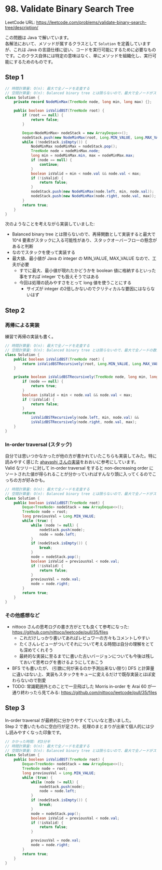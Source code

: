 # 98. Validate Binary Search Tree

LeetCode URL: https://leetcode.com/problems/validate-binary-search-tree/description/

この問題は Java で解いています。  
各解法において、メソッドが属するクラスとして `Solution` を定義していますが、これは Java の言語仕様に従い、コードを実行可能にするために必要なものです。このクラス自体には特定の意味はなく、単にメソッドを組織化し、実行可能にするためのものです。

## Step 1

```java
// 時間計算量: O(n): 最大で全ノードを走査する
// 空間計算量: O(n): Balanced binary tree とは限らないので、最大で全ノードがスタックに格納される
class Solution {
    private record NodeMinMax(TreeNode node, long min, long max) {};

    public boolean isValidBST(TreeNode root) {
        if (root == null) {
            return false;
        }

        Deque<NodeMinMax> nodeStack = new ArrayDeque<>();
        nodeStack.push(new NodeMinMax(root, Long.MIN_VALUE, Long.MAX_VALUE));
        while (!nodeStack.isEmpty()) {
            NodeMinMax nodeMinMax = nodeStack.pop();
            TreeNode node = nodeMinMax.node;
            long min = nodeMinMax.min, max = nodeMinMax.max;
            if (node == null) {
                continue;
            }
            boolean isValid = min < node.val && node.val < max;
            if (!isValid) {
                return false;
            }
            nodeStack.push(new NodeMinMax(node.left, min, node.val));
            nodeStack.push(new NodeMinMax(node.right, node.val, max));
        }
        return true;
    }
}
```

次のようなことを考えながら実装していました:

- Balanced binary tree とは限らないので、再帰関数として実装すると最大で 10^4 要素がスタックに入る可能性があり、スタックオーバーフローの懸念があると判断
- なのでスタックを使って実装する
- 最大値、最小値が Java の integer の MIN_VALUE, MAX_VALUE なので、工夫が必要
    - すでに最大、最小値が現れたかどうかを boolean 値に格納するといった事をすれば integer でも扱えそうではある
    - 今回は処理の読みやすさをとって long 値を使うことにする
        - サイズが integer の2倍しかないのでクリティカルな要因にはならないはず

## Step 2

### 再帰による実装

練習で再帰の実装も書く。

```java
// 時間計算量: O(n): 最大で全ノードを走査する
// 空間計算量: O(n): Balanced binary tree とは限らないので、最大で全ノードの数だけスタックフレームが生成される
class Solution {
    public boolean isValidBST(TreeNode root) {
        return isValidBSTRecursively(root, Long.MIN_VALUE, Long.MAX_VALUE);
    }

    private boolean isValidBSTRecursively(TreeNode node, long min, long max) {
        if (node == null) {
            return true;
        }
        boolean isValid = min < node.val && node.val < max;
        if (!isValid) {
            return false;
        }
        return
            isValidBSTRecursively(node.left, min, node.val) &&
            isValidBSTRecursively(node.right, node.val, max);
    }
}
```

### In-order traversal (スタック)

自分では思いつかなかったが他の方が書かれていたこちらも実装してみた。特に読みやすく感じた [ahayashi さんの実装](https://github.com/hayashi-ay/leetcode/pull/38)をおおいに参考にしています。  
Valid なツリーに対して in-order traversal をすると non-decreasing order にソートされた値が得られることが分かっていればすんなり頭に入ってくるのでこっちの方が好みかも。

```java
// 時間計算量: O(n): 最大で全ノードを走査する
// 空間計算量: O(n): Balanced binary tree とは限らないので、最大で全ノードがスタックに格納される
class Solution {
    public boolean isValidBST(TreeNode root) {
        Deque<TreeNode> nodeStack = new ArrayDeque<>();
        TreeNode node = root;
        long previousVal = Long.MIN_VALUE;
        while (true) {
            while (node != null) {
                nodeStack.push(node);
                node = node.left;
            }
            if (nodeStack.isEmpty()) {
                break;
            }
            node = nodeStack.pop();
            boolean isValid = previousVal < node.val;
            if (!isValid) {
                return false;
            }
            previousVal = node.val;
            node = node.right;
        }
        return true;
    }
}
```

### その他感想など

- nittoco さんの思考ログの書き方がとても良くて参考になった: https://github.com/nittoco/leetcode/pull/35/files
    - これだけしっかり書いてあればレビュワーの方々もコメントしやすい
    - たくさんレビューがついてそれについて考える時間は自分の理解をとても深めてくれそう
    - 最終的な実装に至るまでに書いた古いバージョンについても今後は残しておいて思考ログを書けるようにしておこう
- BFS でも書いたが、 (引数に何が来るのか予測出来ない限り) DFS と計算量に違いはない上、実装もスタックをキューに変えるだけで既存実装とほぼ変わらないので割愛
- TODO: 常識範囲外とのことで一旦飛ばした Morris in-order を Arai 60 が一通り終わったら見てみる: https://github.com/nittoco/leetcode/pull/35/files

## Step 3

In-order traversal が最終的に分かりやすくていいなと思いました。  
Step 2 で書いたものに空白行が足され、処理のまとまりが出来て個人的には少し読みやすくなった印象です。

```java
// かかった時間: 約3分半
// 時間計算量: O(n): 最大で全ノードを走査する
// 空間計算量: O(n): Balanced binary tree とは限らないので、最大で全ノードがスタックに格納される
class Solution {
    public boolean isValidBST(TreeNode root) {
        Deque<TreeNode> nodeStack = new ArrayDeque<>();
        TreeNode node = root;
        long previousVal = Long.MIN_VALUE;
        while (true) {
            while (node != null) {
                nodeStack.push(node);
                node = node.left;
            }
            if (nodeStack.isEmpty()) {
                break;
            }
            node = nodeStack.pop();
            boolean isValid = previousVal < node.val;
            if (!isValid) {
                return false;
            }

            previousVal = node.val;
            node = node.right;
        }
        return true;
    }
}
```
